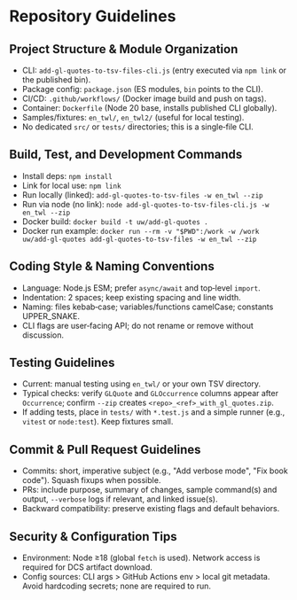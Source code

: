 # Repository Guidelines

## Project Structure & Module Organization
- CLI: `add-gl-quotes-to-tsv-files-cli.js` (entry executed via `npm link` or the published bin).
- Package config: `package.json` (ES modules, `bin` points to the CLI).
- CI/CD: `.github/workflows/` (Docker image build and push on tags).
- Container: `Dockerfile` (Node 20 base, installs published CLI globally).
- Samples/fixtures: `en_twl/`, `en_twl2/` (useful for local testing).
- No dedicated `src/` or `tests/` directories; this is a single‑file CLI.

## Build, Test, and Development Commands
- Install deps: `npm install`
- Link for local use: `npm link`
- Run locally (linked): `add-gl-quotes-to-tsv-files -w en_twl --zip`
- Run via node (no link): `node add-gl-quotes-to-tsv-files-cli.js -w en_twl --zip`
- Docker build: `docker build -t uw/add-gl-quotes .`
- Docker run example: `docker run --rm -v "$PWD":/work -w /work uw/add-gl-quotes add-gl-quotes-to-tsv-files -w en_twl --zip`

## Coding Style & Naming Conventions
- Language: Node.js ESM; prefer `async/await` and top‑level `import`.
- Indentation: 2 spaces; keep existing spacing and line width.
- Naming: files kebab‑case; variables/functions camelCase; constants UPPER_SNAKE.
- CLI flags are user‑facing API; do not rename or remove without discussion.

## Testing Guidelines
- Current: manual testing using `en_twl/` or your own TSV directory.
- Typical checks: verify `GLQuote` and `GLOccurrence` columns appear after `Occurrence`; confirm `--zip` creates `<repo>_<ref>_with_gl_quotes.zip`.
- If adding tests, place in `tests/` with `*.test.js` and a simple runner (e.g., `vitest` or `node:test`). Keep fixtures small.

## Commit & Pull Request Guidelines
- Commits: short, imperative subject (e.g., "Add verbose mode", "Fix book code"). Squash fixups when possible.
- PRs: include purpose, summary of changes, sample command(s) and output, `--verbose` logs if relevant, and linked issue(s).
- Backward compatibility: preserve existing flags and default behaviors.

## Security & Configuration Tips
- Environment: Node ≥18 (global `fetch` is used). Network access is required for DCS artifact download.
- Config sources: CLI args > GitHub Actions env > local git metadata. Avoid hardcoding secrets; none are required to run.
